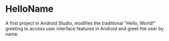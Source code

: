 # HelloName
A first project in Android Studio, modifies the traditional "Hello, World!" greeting to access user interface features in Android and greet the user by name.
